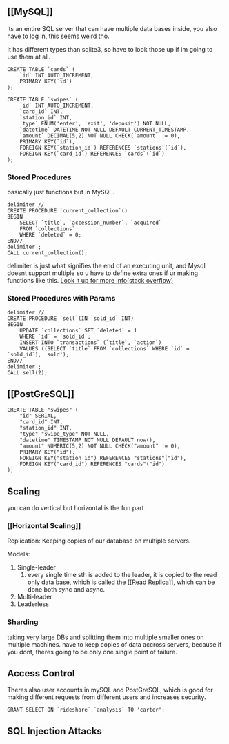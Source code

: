 ## [[MySQL]]

its an entire SQL server that can have multiple data bases inside, you also have to log in, this seems weird tho.

It has different types than sqlite3, so have to look those up if im going to use them at all. 

``` mysql
CREATE TABLE `cards` (
    `id` INT AUTO_INCREMENT,
    PRIMARY KEY(`id`)
);
```


``` mysql
CREATE TABLE `swipes` (
    `id` INT AUTO_INCREMENT,
    `card_id` INT,
    `station_id` INT,
    `type` ENUM('enter', 'exit', 'deposit') NOT NULL,
    `datetime` DATETIME NOT NULL DEFAULT CURRENT_TIMESTAMP,
    `amount` DECIMAL(5,2) NOT NULL CHECK(`amount` != 0),
    PRIMARY KEY(`id`),
    FOREIGN KEY(`station_id`) REFERENCES `stations`(`id`),
    FOREIGN KEY(`card_id`) REFERENCES `cards`(`id`)
);
```

### Stored Procedures

basically just functions but in MySQL. 

``` Mysql
delimiter //
CREATE PROCEDURE `current_collection`()
BEGIN
    SELECT `title`, `accession_number`, `acquired` 
    FROM `collections` 
    WHERE `deleted` = 0;
END//
delimiter ;
CALL current_collection();
```
delimiter is just what signifies the end of an executing unit, and Mysql doesnt support multiple so u have to define extra ones if ur making functions like this. [Look it up for more info(stack overflow)](https://stackoverflow.com/questions/10259504/delimiters-in-mysql) 

### Stored Procedures with Params

``` mysql
delimiter //
CREATE PROCEDURE `sell`(IN `sold_id` INT)
BEGIN
    UPDATE `collections` SET `deleted` = 1 
    WHERE `id` = `sold_id`;
    INSERT INTO `transactions` (`title`, `action`)
    VALUES ((SELECT `title` FROM `collections` WHERE `id` = `sold_id`), 'sold');
END//
delimiter ;
CALL sell(2);
```
## [[PostGreSQL]]

``` postgresql
CREATE TABLE "swipes" (
    "id" SERIAL,
    "card_id" INT,
    "station_id" INT,
    "type" "swipe_type" NOT NULL,
    "datetime" TIMESTAMP NOT NULL DEFAULT now(),
    "amount" NUMERIC(5,2) NOT NULL CHECK("amount" != 0),
    PRIMARY KEY("id"),
    FOREIGN KEY("station_id") REFERENCES "stations"("id"),
    FOREIGN KEY("card_id") REFERENCES "cards"("id")
);
```

## Scaling

you can do vertical but horizontal is the fun part

### [[Horizontal Scaling]]
Replication: Keeping copies of our database on multiple servers. 

Models:
1. Single-leader
	1. every single time sth is added to the leader, it is copied to the read only data base, which is called the [[Read Replica]], which can be done both sync and async. 
2. Multi-leader
3. Leaderless

### Sharding
taking very large DBs and splitting them into multiple smaller ones on multiple machines. 
have to keep copies of data accross servers, because if you dont, theres going to be only one single point of failure.

## Access Control
Theres also user accounts in mySQL and PostGreSQL, which is good for making different requests from different users and increases security. 
``` mysql
GRANT SELECT ON `rideshare`.`analysis` TO 'carter';
```

## SQL Injection Attacks



